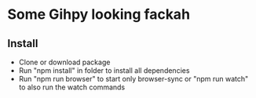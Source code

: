 # Some Gihpy looking fackah

## Install
* Clone or download package
* Run "npm install" in folder to install all dependencies
* Run "npm run browser" to start only browser-sync or "npm run watch" to also run the watch commands